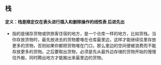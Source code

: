 ## 栈

#### 定义：栈是限定仅在表头进行插入和删除操作的线性表 后进先出

- 指的是储存货物或供旅客住宿的地方，是一个仓库一样的地方，比如货栈。当你存放货物时，最先放进去的货物要堆在仓库最里边，这样才能继续往里存放更多的货物，否则如果你都把货物堆在门口，那么里边的空间便被浪费而不能存放更多的货物。之后要取出货物，必须是先从最外边存储的货物开始的慢慢往外搬，同时腾出地方才能搬出来最里边的货物。
